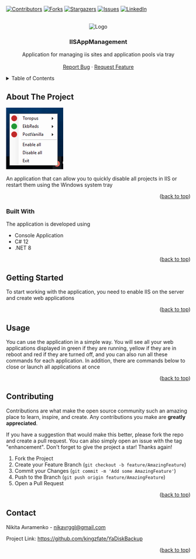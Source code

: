 <a name="readme-top"></a>

[![Contributors][contributors-shield]][contributors-url]
[![Forks][forks-shield]][forks-url]
[![Stargazers][stars-shield]][stars-url]
[![Issues][issues-shield]][issues-url]
[![LinkedIn][linkedin-shield]][linkedin-url]

<!-- PROJECT LOGO -->
<br />
<div align="center">
  <a>
    <img src="/IISAppManagement/Resources/main.ico" alt="Logo" width="128" height="128">
  </a>

  <h3 align="center">IISAppManagement</h3>

  <p align="center">
   Application for managing iis sites and application pools via tray
    <br />
    <br />
    <a href="https://github.com/kingzfate/IISAppManagement/issues">Report Bug</a>
    ·
    <a href="https://github.com/kingzfate/IISAppManagement/issues">Request Feature</a>
  </p>
</div>

<!-- TABLE OF CONTENTS -->
<details>
  <summary>Table of Contents</summary>
  <ol>
    <li>
      <a href="#about-the-project">About The Project</a>
      <ul>
        <li><a href="#built-with">Built With</a></li>
      </ul>
    </li>
    <li>
      <a href="#getting-started">Getting Started</a>
    </li>
    <li><a href="#usage">Usage</a></li>
    <li><a href="#contributing">Contributing</a></li>
    <li><a href="#contact">Contact</a></li>
  </ol>
</details>

<!-- ABOUT THE PROJECT -->
## About The Project

![Product Name Screen Shot][product-screenshot]

An application that can allow you to quickly disable all projects in IIS or restart them using the Windows system tray

<p align="right">(<a href="#readme-top">back to top</a>)</p>


### Built With

The application is developed using

* Console Application
* C# 12
* .NET 8

<p align="right">(<a href="#readme-top">back to top</a>)</p>



<!-- GETTING STARTED -->
## Getting Started

To start working with the application, you need to enable IIS on the server and create web applications

<p align="right">(<a href="#readme-top">back to top</a>)</p>



<!-- USAGE EXAMPLES -->
## Usage

You can use the application in a simple way. You will see all your web applications displayed in green if they are running, yellow if they are in reboot and red if they are turned off, and you can also run all these commands for each application. In addition, there are commands below to close or launch all applications at once

<p align="right">(<a href="#readme-top">back to top</a>)</p>


<!-- CONTRIBUTING -->
## Contributing

Contributions are what make the open source community such an amazing place to learn, inspire, and create. Any contributions you make are **greatly appreciated**.

If you have a suggestion that would make this better, please fork the repo and create a pull request. You can also simply open an issue with the tag "enhancement".
Don't forget to give the project a star! Thanks again!

1. Fork the Project
2. Create your Feature Branch (`git checkout -b feature/AmazingFeature`)
3. Commit your Changes (`git commit -m 'Add some AmazingFeature'`)
4. Push to the Branch (`git push origin feature/AmazingFeature`)
5. Open a Pull Request

<p align="right">(<a href="#readme-top">back to top</a>)</p>


<!-- CONTACT -->
## Contact

Nikita Avramenko - nikavrggl@gmail.com

Project Link: https://github.com/kingzfate/YaDiskBackup

<p align="right">(<a href="#readme-top">back to top</a>)</p>




<!-- MARKDOWN LINKS & IMAGES -->
<!-- https://www.markdownguide.org/basic-syntax/#reference-style-links -->
[contributors-shield]: https://img.shields.io/github/contributors/kingzfate/YaDiskBackup.svg?style=for-the-badge
[contributors-url]: https://github.com/kingzfate/YaDiskBackup/graphs/contributors
[forks-shield]: https://img.shields.io/github/forks/kingzfate/YaDiskBackup.svg?style=for-the-badge
[forks-url]: https://github.com/kingzfate/YaDiskBackup/network/members
[stars-shield]: https://img.shields.io/github/stars/kingzfate/YaDiskBackup.svg?style=for-the-badge
[stars-url]: https://github.com/kingzfate/YaDiskBackup/stargazers
[issues-shield]: https://img.shields.io/github/issues/kingzfate/YaDiskBackup.svg?style=for-the-badge
[issues-url]: https://github.com/kingzfate/YaDiskBackup/issues
[linkedin-shield]: https://img.shields.io/badge/-LinkedIn-black.svg?style=for-the-badge&logo=linkedin&colorB=555
[linkedin-url]: https://www.linkedin.com/in/nikavrz/
[product-screenshot]: IISAppManagement/Resources/interface.jpg
[JQuery.com]: https://img.shields.io/badge/jQuery-0769AD?style=for-the-badge&logo=jquery&logoColor=white
[JQuery-url]: https://jquery.com 
